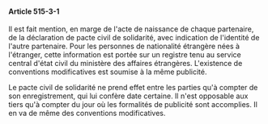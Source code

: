 #### Article 515-3-1

Il est fait mention, en marge de l'acte de naissance de chaque partenaire, de la déclaration de pacte civil de solidarité, avec indication de l'identité de l'autre partenaire. Pour les personnes de nationalité étrangère nées à l'étranger, cette information est portée sur un registre tenu au service central d'état civil du ministère des affaires étrangères. L'existence de conventions modificatives est soumise à la même publicité.

Le pacte civil de solidarité ne prend effet entre les parties qu'à compter de son enregistrement, qui lui confère date certaine. Il n'est opposable aux tiers qu'à compter du jour où les formalités de publicité sont accomplies. Il en va de même des conventions modificatives.

